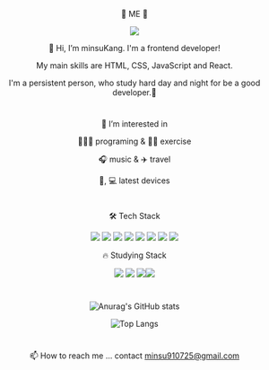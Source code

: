 <div align="center">
	
📣  ME 📣

<a href="https://velog.io/@minsu8834"><img src="https://img.shields.io/badge/BLOG-blue?style=plastic&logo=BLOG&logoColor=wihte"></a>

	
👋 Hi, I’m minsuKang. I'm a frontend developer!
	
My main skills are HTML, CSS, JavaScript and React.
	
I'm a persistent person, who study hard day and night for be a good developer.🥰

#
	
👀 I’m interested in 
	
🧑🏻‍💻 programing & 💪🏻 exercise

🎧 music & ✈️ travel 

📱, 💻 latest devices

#

🛠 Tech Stack

<img src="https://img.shields.io/badge/html5-E34F26?style=plastic&logo=html5&logoColor=white"> <img src="https://img.shields.io/badge/css3-blue?style=plastic&logo=css3&logoColor=white"> <img src="https://img.shields.io/badge/styled--components-DB7093?style=plastic&logo=styled-components&logoColor=white"> <img src="https://img.shields.io/badge/javascript-F7DF1E?style=plastic&logo=javascript&logoColor=black"> <img src="https://img.shields.io/badge/react-61DAFB?style=plastic&logo=react&logoColor=black"> <img src="https://img.shields.io/badge/next.js-white?style=plastic&logo=next.js&logoColor=black"> <img src="https://img.shields.io/badge/vue.js-4FC08D?style=plastic&logo=vue.js&logoColor=black"> <img src="https://img.shields.io/badge/vuetify-blue?style=plastic&logo=vuetify&logoColor=white">

🔥 Studying Stack

<img src="https://img.shields.io/badge/webpack-blue?style=plastic&logo=webpack&logoColor=white"> <img src="https://img.shields.io/badge/redux-pink?style=plastic&logo=redux&logoColor=black"> <img src="https://img.shields.io/badge/typescript-blue?style=plastic&logo=typescript&logoColor=white"><img src="https://img.shields.io/badge/Jest-orange?style=plastic&logo=Jest&logoColor=white">
#
<!-- [![minsu kang's github stats](https://github-readme-stats.vercel.app/api?username=minchodang&show_icons=true&theme=aura) -->
	
![Anurag's GitHub stats](https://github-readme-stats.vercel.app/api?username=minchodang&count_private=true&show_icons=true&theme=aura)


![Top Langs](https://github-readme-stats.vercel.app/api/top-langs/?username=minchodang&layout=compact&theme=tokyonight)

#

📫 How to reach me ... contact minsu910725@gmail.com

</div>
